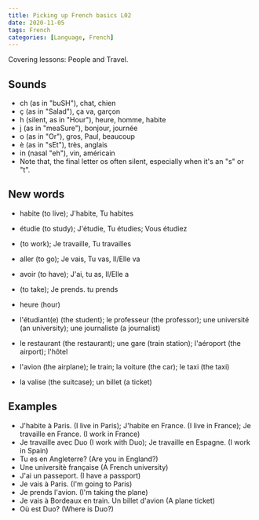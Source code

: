 ```yaml
---
title: Picking up French basics L02
date: 2020-11-05
tags: French
categories: [Language, French]
---
```


Covering lessons: People and Travel.

<!-- more -->

## Sounds
- ch (as in "buSH"), chat, chien
- ç (as in "Salad"), ça va, garçon
- h (silent, as in "Hour"), heure, homme, habite
- j (as in "meaSure"), bonjour, journée
- o (as in "Or"), gros, Paul, beaucoup
- è (as in "sEt"), très, anglais
- in (nasal "eh"), vin, américain
- Note that, the final letter os often silent, especially when it's an "s" or "t".
## New words
- habite (to live); J'habite, Tu habites
- étudie (to study); J'étudie, Tu étudies; Vous étudiez
- (to work); Je travaille, Tu travailles
- aller (to go); Je vais, Tu vas, Il/Elle va
- avoir (to have); J'ai, tu as, Il/Elle a
-  (to take); Je prends. tu prends

- heure (hour)
- l'étudiant(e) (the student); le professeur (the professor); une université (an university); une journaliste (a journalist)
- le restaurant (the restaurant); une gare (train station); l'aéroport (the airport); l'hôtel
- l'avion (the airplane); le train; la voiture (the car); le taxi (the taxi)
- la valise (the suitcase); un billet (a ticket)
## Examples
- J'habite à Paris. (I live in Paris); J'habite en France. (I live in France); Je travaille en France. (I work in France)
- Je travaille avec Duo (I work with Duo); Je travaille en Espagne. (I work in Spain)
- Tu es en Angleterre? (Are you in England?)
- Une universitè française (A French university)
- J'ai un passeport. (I have a passport)
- Je vais à Paris. (I'm going to Paris)
- Je prends l'avion. (I'm taking the plane)
- Je vais à Bordeaux en train. Un billet d'avion (A plane ticket)
- Où est Duo? (Where is Duo?)